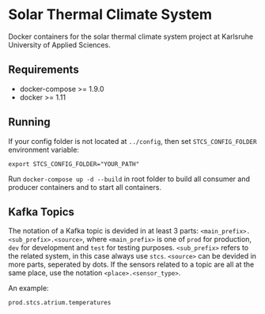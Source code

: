 # Solar Thermal Climate System

Docker containers for the solar thermal climate system project at Karlsruhe University of Applied Sciences.

## Requirements

- docker-compose >= 1.9.0
- docker >= 1.11

## Running

If your config folder is not located at `../config`, then set `STCS_CONFIG_FOLDER` environment variable:
```
export STCS_CONFIG_FOLDER="YOUR_PATH"
```

Run `docker-compose up -d --build` in root folder to build all consumer and producer containers and to start all containers.


## Kafka Topics

The notation of a Kafka topic is devided in at least 3 parts: `<main_prefix>.<sub_prefix>.<source>`,
where `<main_prefix>` is one of `prod` for production, `dev` for development and `test` for testing purposes. `<sub_prefix>` refers to the related system, in this case always use `stcs`. `<source>` can be devided in more parts, seperated by dots. If the sensors related to a topic are all at the same place, use the notation `<place>.<sensor_type>`.

An example:
```
prod.stcs.atrium.temperatures
```
